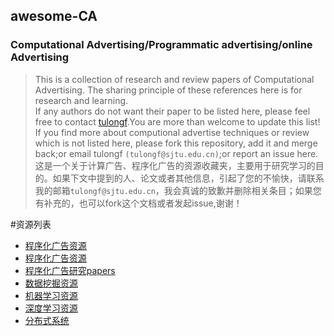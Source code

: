 ## awesome-CA<br>
### Computational Advertising/Programmatic advertising/online Advertising
> This is a collection of research and review papers of Computational Advertising. The sharing principle of these references here is for research and learning.<br>
If any authors do not want their paper to be listed here, please feel free to contact [tulongf](https://github.com/Tulongf/).You are more than welcome to update this list! If you find more about computional advertise techniques or review which is not listed here, please fork this repository, add it and merge back;or email tulongf `(tulongf@sjtu.edu.cn)`;or report an issue here.<br> 
>这是一个关于计算广告、程序化广告的资源收藏夹，主要用于研究学习的目的。如果下文中提到的人、论文或者其他信息，引起了您的不愉快，请联系我的邮箱`tulongf@sjtu.edu.cn`，我会真诚的致歉并删除相关条目；如果您有补充的，也可以fork这个文档或者发起issue,谢谢！<br> 

#资源列表
 * [程序化广告资源](https://github.com/Tulongf/awesome-CA/blob/master/ca.md)<br> 
 * [程序化广告资源](https://github.com/Tulongf/awesome-CA/blob/master/ca.md)<br> 
 * [程序化广告研究papers](https://github.com/Tulongf/awesome-CA/blob/master/paper/paper.md)<br>
 * [数据挖掘资源](https://github.com/Tulongf/awesome-CA/blob/master/dm/dm.md)<br>
 * [机器学习资源](https://github.com/Tulongf/awesome-CA/blob/master/ml/ml.md)<br>
 * [深度学习资源](https://github.com/Tulongf/awesome-CA/blob/master/dm/dm.md)<br>
 * [分布式系统](https://github.com/Tulongf/awesome-CA/blob/master/ds/ds.md)<br>

